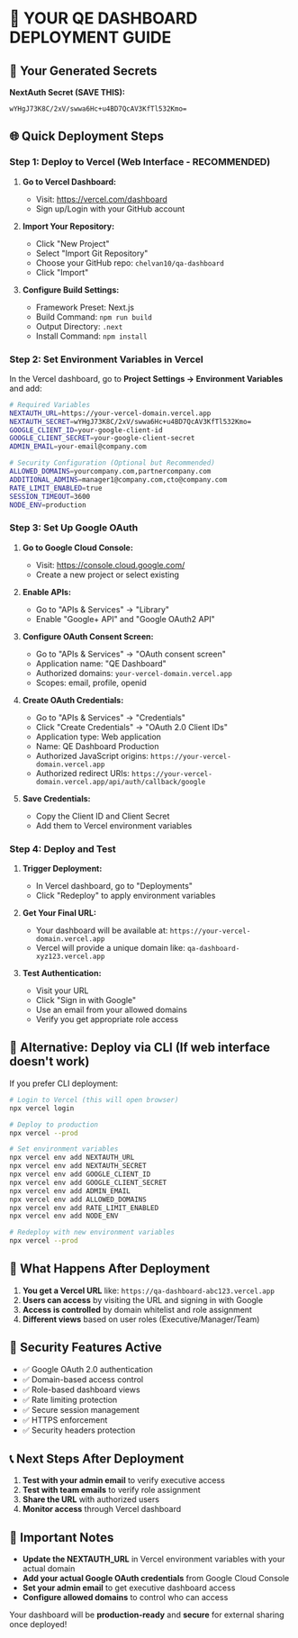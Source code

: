 # 🚀 YOUR QE DASHBOARD DEPLOYMENT GUIDE

## 📝 Your Generated Secrets

**NextAuth Secret (SAVE THIS):**
```
wYHgJ73K8C/2xV/swwa6Hc+u4BD7QcAV3KfTl532Kmo=
```

## 🌐 Quick Deployment Steps

### Step 1: Deploy to Vercel (Web Interface - RECOMMENDED)

1. **Go to Vercel Dashboard:**
   - Visit: https://vercel.com/dashboard
   - Sign up/Login with your GitHub account

2. **Import Your Repository:**
   - Click "New Project"
   - Select "Import Git Repository"
   - Choose your GitHub repo: `chelvan10/qa-dashboard`
   - Click "Import"

3. **Configure Build Settings:**
   - Framework Preset: Next.js
   - Build Command: `npm run build`
   - Output Directory: `.next`
   - Install Command: `npm install`

### Step 2: Set Environment Variables in Vercel

In the Vercel dashboard, go to **Project Settings → Environment Variables** and add:

```bash
# Required Variables
NEXTAUTH_URL=https://your-vercel-domain.vercel.app
NEXTAUTH_SECRET=wYHgJ73K8C/2xV/swwa6Hc+u4BD7QcAV3KfTl532Kmo=
GOOGLE_CLIENT_ID=your-google-client-id
GOOGLE_CLIENT_SECRET=your-google-client-secret
ADMIN_EMAIL=your-email@company.com

# Security Configuration (Optional but Recommended)
ALLOWED_DOMAINS=yourcompany.com,partnercompany.com
ADDITIONAL_ADMINS=manager1@company.com,cto@company.com
RATE_LIMIT_ENABLED=true
SESSION_TIMEOUT=3600
NODE_ENV=production
```

### Step 3: Set Up Google OAuth

1. **Go to Google Cloud Console:**
   - Visit: https://console.cloud.google.com/
   - Create a new project or select existing

2. **Enable APIs:**
   - Go to "APIs & Services" → "Library"
   - Enable "Google+ API" and "Google OAuth2 API"

3. **Configure OAuth Consent Screen:**
   - Go to "APIs & Services" → "OAuth consent screen"
   - Application name: "QE Dashboard"
   - Authorized domains: `your-vercel-domain.vercel.app`
   - Scopes: email, profile, openid

4. **Create OAuth Credentials:**
   - Go to "APIs & Services" → "Credentials"
   - Click "Create Credentials" → "OAuth 2.0 Client IDs"
   - Application type: Web application
   - Name: QE Dashboard Production
   - Authorized JavaScript origins: `https://your-vercel-domain.vercel.app`
   - Authorized redirect URIs: `https://your-vercel-domain.vercel.app/api/auth/callback/google`

5. **Save Credentials:**
   - Copy the Client ID and Client Secret
   - Add them to Vercel environment variables

### Step 4: Deploy and Test

1. **Trigger Deployment:**
   - In Vercel dashboard, go to "Deployments"
   - Click "Redeploy" to apply environment variables

2. **Get Your Final URL:**
   - Your dashboard will be available at: `https://your-vercel-domain.vercel.app`
   - Vercel will provide a unique domain like: `qa-dashboard-xyz123.vercel.app`

3. **Test Authentication:**
   - Visit your URL
   - Click "Sign in with Google"
   - Use an email from your allowed domains
   - Verify you get appropriate role access

## 🔗 Alternative: Deploy via CLI (If web interface doesn't work)

If you prefer CLI deployment:

```bash
# Login to Vercel (this will open browser)
npx vercel login

# Deploy to production
npx vercel --prod

# Set environment variables
npx vercel env add NEXTAUTH_URL
npx vercel env add NEXTAUTH_SECRET
npx vercel env add GOOGLE_CLIENT_ID
npx vercel env add GOOGLE_CLIENT_SECRET
npx vercel env add ADMIN_EMAIL
npx vercel env add ALLOWED_DOMAINS
npx vercel env add RATE_LIMIT_ENABLED
npx vercel env add NODE_ENV

# Redeploy with new environment variables
npx vercel --prod
```

## 🎯 What Happens After Deployment

1. **You get a Vercel URL** like: `https://qa-dashboard-abc123.vercel.app`
2. **Users can access** by visiting the URL and signing in with Google
3. **Access is controlled** by domain whitelist and role assignment
4. **Different views** based on user roles (Executive/Manager/Team)

## 🔐 Security Features Active

- ✅ Google OAuth 2.0 authentication
- ✅ Domain-based access control
- ✅ Role-based dashboard views
- ✅ Rate limiting protection
- ✅ Secure session management
- ✅ HTTPS enforcement
- ✅ Security headers protection

## 📞 Next Steps After Deployment

1. **Test with your admin email** to verify executive access
2. **Test with team emails** to verify role assignment
3. **Share the URL** with authorized users
4. **Monitor access** through Vercel dashboard

## 🚨 Important Notes

- **Update the NEXTAUTH_URL** in Vercel environment variables with your actual domain
- **Add your actual Google OAuth credentials** from Google Cloud Console
- **Set your admin email** to get executive dashboard access
- **Configure allowed domains** to control who can access

Your dashboard will be **production-ready** and **secure** for external sharing once deployed!
